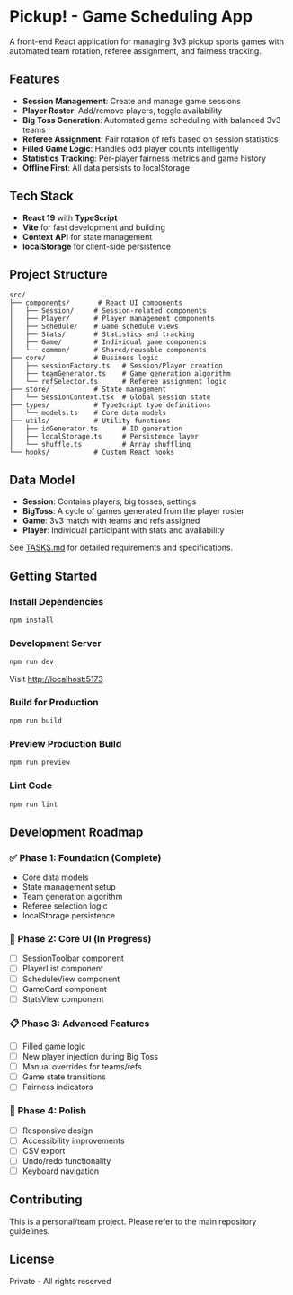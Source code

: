 # Pickup! - Game Scheduling App

A front-end React application for managing 3v3 pickup sports games with automated team rotation, referee assignment, and fairness tracking.

## Features

- **Session Management**: Create and manage game sessions
- **Player Roster**: Add/remove players, toggle availability
- **Big Toss Generation**: Automated game scheduling with balanced 3v3 teams
- **Referee Assignment**: Fair rotation of refs based on session statistics
- **Filled Game Logic**: Handles odd player counts intelligently
- **Statistics Tracking**: Per-player fairness metrics and game history
- **Offline First**: All data persists to localStorage

## Tech Stack

- **React 19** with **TypeScript**
- **Vite** for fast development and building
- **Context API** for state management
- **localStorage** for client-side persistence

## Project Structure

```
src/
├── components/       # React UI components
│   ├── Session/     # Session-related components
│   ├── Player/      # Player management components
│   ├── Schedule/    # Game schedule views
│   ├── Stats/       # Statistics and tracking
│   ├── Game/        # Individual game components
│   └── common/      # Shared/reusable components
├── core/            # Business logic
│   ├── sessionFactory.ts   # Session/Player creation
│   ├── teamGenerator.ts    # Game generation algorithm
│   └── refSelector.ts      # Referee assignment logic
├── store/           # State management
│   └── SessionContext.tsx  # Global session state
├── types/           # TypeScript type definitions
│   └── models.ts    # Core data models
├── utils/           # Utility functions
│   ├── idGenerator.ts      # ID generation
│   ├── localStorage.ts     # Persistence layer
│   └── shuffle.ts          # Array shuffling
└── hooks/           # Custom React hooks

```

## Data Model

- **Session**: Contains players, big tosses, settings
- **BigToss**: A cycle of games generated from the player roster
- **Game**: 3v3 match with teams and refs assigned
- **Player**: Individual participant with stats and availability

See [TASKS.md](../../docs/TASKS.md) for detailed requirements and specifications.

## Getting Started

### Install Dependencies

```bash
npm install
```

### Development Server

```bash
npm run dev
```

Visit [http://localhost:5173](http://localhost:5173)

### Build for Production

```bash
npm run build
```

### Preview Production Build

```bash
npm run preview
```

### Lint Code

```bash
npm run lint
```

## Development Roadmap

### ✅ Phase 1: Foundation (Complete)
- Core data models
- State management setup
- Team generation algorithm
- Referee selection logic
- localStorage persistence

### 🚧 Phase 2: Core UI (In Progress)
- [ ] SessionToolbar component
- [ ] PlayerList component
- [ ] ScheduleView component
- [ ] GameCard component
- [ ] StatsView component

### 📋 Phase 3: Advanced Features
- [ ] Filled game logic
- [ ] New player injection during Big Toss
- [ ] Manual overrides for teams/refs
- [ ] Game state transitions
- [ ] Fairness indicators

### 🎨 Phase 4: Polish
- [ ] Responsive design
- [ ] Accessibility improvements
- [ ] CSV export
- [ ] Undo/redo functionality
- [ ] Keyboard navigation

## Contributing

This is a personal/team project. Please refer to the main repository guidelines.

## License

Private - All rights reserved
